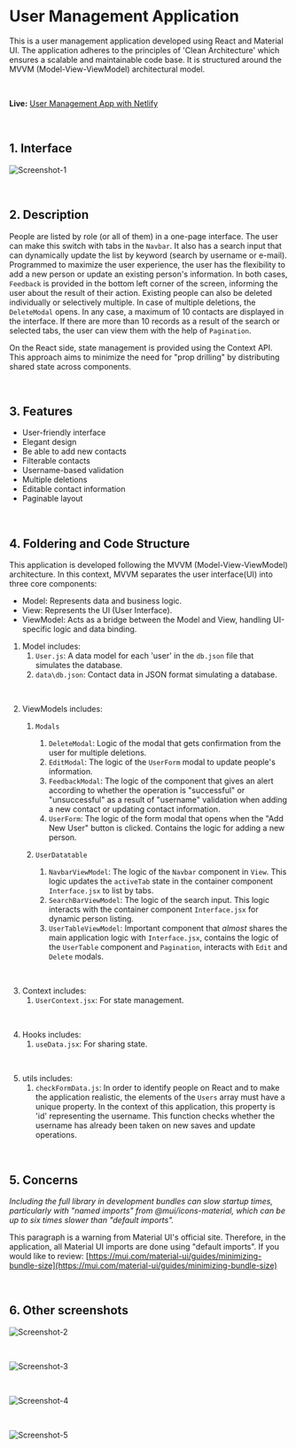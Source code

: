 # User Management Application
This is a user management application developed using React and Material UI. The application adheres to the principles of 'Clean Architecture' which ensures a scalable and maintainable code base. It is structured around the MVVM (Model-View-ViewModel) architectural model.

<br>

**Live:** [User Management App with Netlify](https://www.example.com)

<br>

## 1. Interface
![Screenshot-1](docs\images\screenshot-1.png)

<br>

## 2. Description
People are listed by role (or all of them) in a one-page interface. The user can make this switch with tabs in the `Navbar`. It also has a search input that can dynamically update the list by keyword (search by username or e-mail). Programmed to maximize the user experience, the user has the flexibility to add a new person or update an existing person's information. In both cases, `Feedback` is provided in the bottom left corner of the screen, informing the user about the result of their action. Existing people can also be deleted individually or selectively multiple. In case of multiple deletions, the `DeleteModal` opens. In any case, a maximum of 10 contacts are displayed in the interface. If there are more than 10 records as a result of the search or selected tabs, the user can view them with the help of `Pagination`.

On the React side, state management is provided using the Context API. This approach aims to minimize the need for "prop drilling" by distributing shared state across components.

<br>

## 3. Features
- User-friendly interface
- Elegant design
- Be able to add new contacts
- Filterable contacts
- Username-based validation
- Multiple deletions
- Editable contact information
- Paginable layout

<br>

## 4. Foldering and Code Structure
This application is developed following the MVVM (Model-View-ViewModel) architecture. In this context, MVVM separates the user interface(UI) into three core components: 

- Model: Represents data and business logic.
- View: Represents the UI (User Interface).
- ViewModel: Acts as a bridge between the Model and View, handling UI-specific logic and data binding.

1. Model includes:
    1. `User.js`: A data model for each 'user' in the `db.json` file that simulates the database.
    2. `data\db.json`: Contact data in JSON format simulating a database.

<br>

2. ViewModels includes:
    1. `Modals`
        1. `DeleteModal`: Logic of the modal that gets confirmation from the user for multiple deletions.
        2. `EditModal`: The logic of the `UserForm` modal to update people's information.
        3. `FeedbackModal`: The logic of the component that gives an alert according to whether the operation is "successful" or "unsuccessful" as a result of "username" validation when adding a new contact or updating contact information.
        4. `UserForm`: The logic of the form modal that opens when the "Add New User" button is clicked. Contains the logic for adding a new person.


    2. `UserDatatable`
        1. `NavbarViewModel`: The logic of the `Navbar` component in `View`. This logic updates the `activeTab` state in the container component `Interface.jsx` to list by tabs.
        2. `SearchBarViewModel`: The logic of the search input. This logic interacts with the container component `Interface.jsx` for dynamic person listing.
        3. `UserTableViewModel`: Important component that *almost* shares the main application logic with `Interface.jsx`, contains the logic of the `UserTable` component and `Pagination`, interacts with `Edit` and `Delete` modals.

<br>

3. Context includes:
    1. `UserContext.jsx`: For state management.

<br>

4. Hooks includes:
    1. `useData.jsx`: For sharing state.

<br>

5. utils includes:
    1. `checkFormData.js`: In order to identify people on React and to make the application realistic, the elements of the `Users` array must have a unique property. In the context of this application, this property is 'id' representing the username. This function checks whether the username has already been taken on new saves and update operations. 

<br>

## 5. Concerns

*Including the full library in development bundles can slow startup times, particularly with "named imports" from @mui/icons-material, which can be up to six times slower than "default imports".*

This paragraph is a warning from Material UI's official site. Therefore, in the application, all Material UI imports are done using "default imports". If you would like to review: [https://mui.com/material-ui/guides/minimizing-bundle-size](https://mui.com/material-ui/guides/minimizing-bundle-size)

<br>

## 6. Other screenshots
![Screenshot-2](docs\images\screenshot-2.png)

<br>

![Screenshot-3](docs\images\screenshot-3.png)

<br>

![Screenshot-4](docs\images\screenshot-4.png)

<br>

![Screenshot-5](docs\images\screenshot-5.png)